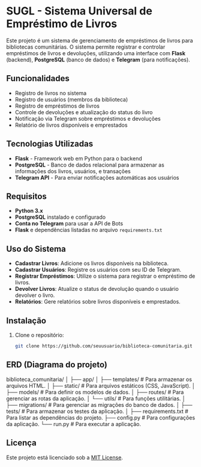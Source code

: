 # SUGL - Sistema Universal de Empréstimo de Livros

Este projeto é um sistema de gerenciamento de empréstimos de livros para bibliotecas comunitárias. O sistema permite registrar e controlar empréstimos de livros e devoluções, utilizando uma interface com **Flask** (backend), **PostgreSQL** (banco de dados) e **Telegram** (para notificações).

## Funcionalidades

- Registro de livros no sistema
- Registro de usuários (membros da biblioteca)
- Registro de empréstimos de livros
- Controle de devoluções e atualização do status do livro
- Notificação via Telegram sobre empréstimos e devoluções
- Relatório de livros disponíveis e emprestados

## Tecnologias Utilizadas

- **Flask** - Framework web em Python para o backend
- **PostgreSQL** - Banco de dados relacional para armazenar as informações dos livros, usuários, e transações
- **Telegram API** - Para enviar notificações automáticas aos usuários

## Requisitos

- **Python 3.x**
- **PostgreSQL** instalado e configurado
- **Conta no Telegram** para usar a API de Bots
- **Flask** e dependências listadas no arquivo `requirements.txt`


## Uso do Sistema

- **Cadastrar Livros**: Adicione os livros disponíveis na biblioteca.
- **Cadastrar Usuários**: Registre os usuários com seu ID de Telegram.
- **Registrar Empréstimos**: Utilize o sistema para registrar o empréstimo de livros.
- **Devolver Livros**: Atualize o status de devolução quando o usuário devolver o livro.
- **Relatórios**: Gere relatórios sobre livros disponíveis e emprestados.




## Instalação
1. Clone o repositório:

   ```bash
   git clone https://github.com/seuusuario/biblioteca-comunitaria.git


## ERD (Diagrama do projeto)
biblioteca_comunitaria/
│
├── app/
│   ├── templates/       # Para armazenar os arquivos HTML.
│   ├── static/          # Para arquivos estáticos (CSS, JavaScript).
│   ├── models/          # Para definir os modelos de dados.
│   ├── routes/          # Para gerenciar as rotas da aplicação.
│   └── utils/           # Para funções utilitárias.
│
├── migrations/          # Para gerenciar as migrações do banco de dados.
│
├── tests/               # Para armazenar os testes da aplicação.
│
├── requirements.txt     # Para listar as dependências do projeto.
├── config.py            # Para configurações da aplicação.
└── run.py               # Para executar a aplicação.

## Licença
Este projeto está licenciado sob a [MIT License](LICENSE).   